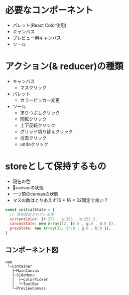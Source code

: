 # 必要なコンポーネント
- パレット(React Color使用)
- キャンバス
- プレビュー用キャンバス
- ツール

# アクション(& reducer)の種類
- キャンバス
  - マスクリック
- パレット
  - カラーピッカー変更
- ツール
  - 塗りつぶしクリック
  - 回転クリック
  - 上下反転クリック
  - グリッド切り替えクリック
  - 消去クリック
  - undoクリック

# storeとして保持するもの
- 現在の色
- canvasの状態
- 一つ前のcanvasの状態
- マスの数はとりあえず16 * 16 = 32固定で良い？

```js
const initialState = {
  // 現在設定されている色
  currentColor: {r:255 , g:255 , b:255 },
  canvasState: new Array(32, {r:0 , g:0 , b:0 }),
  prevState: new Array(32, {r:0 , g:0 , b:0 }),
}
```

## コンポーネント図
```
app
 └─Container
   ├─MainCanvas
   ├─SideMenu
   │  ├─ColorPicker
   │  └─ToolBar
   └─PreviewCanvas
```